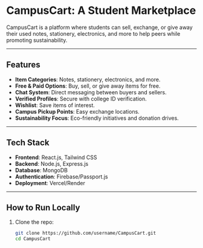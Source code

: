 # CampusCart: A Student Marketplace

CampusCart is a platform where students can sell, exchange, or give away their used notes, stationery, electronics, and more to help peers while promoting sustainability.

---

## Features
- **Item Categories**: Notes, stationery, electronics, and more.
- **Free & Paid Options**: Buy, sell, or give away items for free.
- **Chat System**: Direct messaging between buyers and sellers.
- **Verified Profiles**: Secure with college ID verification.
- **Wishlist**: Save items of interest.
- **Campus Pickup Points**: Easy exchange locations.
- **Sustainability Focus**: Eco-friendly initiatives and donation drives.

---

## Tech Stack
- **Frontend**: React.js, Tailwind CSS  
- **Backend**: Node.js, Express.js  
- **Database**: MongoDB  
- **Authentication**: Firebase/Passport.js  
- **Deployment**: Vercel/Render  

---

## How to Run Locally
1. Clone the repo:
   ```bash
   git clone https://github.com/username/CampusCart.git
   cd CampusCart
